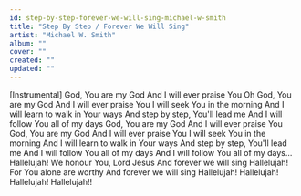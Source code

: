 ```yaml
---
id: step-by-step-forever-we-will-sing-michael-w-smith
title: "Step By Step / Forever We Will Sing"
artist: "Michael W. Smith"
album: ""
cover: ""
created: ""
updated: ""
---
```


[Instrumental]
God, You are my God
And I will ever praise You
Oh God, You are my God
And I will ever praise You
I will seek You in the morning
And I will learn to walk in Your ways
And step by step, You'll lead me
And I will follow You all of my days
God, You are my God
And I will ever praise You
God, You are my God
And I will ever praise You
I will seek You in the morning
And I will learn to walk in Your ways
And step by step, You'll lead me
And I will follow You all of my days
And I will follow You all of my days...
Hallelujah!
We honour You, Lord Jesus
And forever we will sing
Hallelujah!
For You alone are worthy
And forever we will sing
Hallelujah! Hallelujah!
Hallelujah! Hallelujah!!